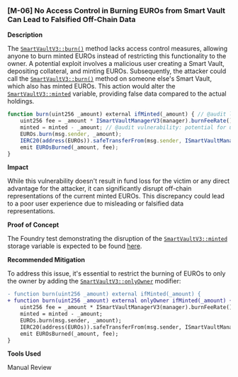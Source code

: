 ### [M-06] No Access Control in Burning EUROs from Smart Vault Can Lead to Falsified Off-Chain Data

**Description**

The [`SmartVaultV3::burn()`](https://github.com/Cyfrin/2023-12-the-standard/blob/c12272f2eec533019f2d255ab690f6892027f112/contracts/SmartVaultV3.sol#L169) method lacks access control measures, allowing anyone to burn minted EUROs instead of restricting this functionality to the owner. A potential exploit involves a malicious user creating a Smart Vault, depositing collateral, and minting EUROs. Subsequently, the attacker could call the [`SmartVaultV3::burn()`](https://github.com/Cyfrin/2023-12-the-standard/blob/c12272f2eec533019f2d255ab690f6892027f112/contracts/SmartVaultV3.sol#L169) method on someone else's Smart Vault, which also has minted EUROs. This action would alter the [`SmartVaultV3::minted`](https://github.com/Cyfrin/2023-12-the-standard/blob/c12272f2eec533019f2d255ab690f6892027f112/contracts/SmartVaultV3.sol#L27) variable, providing false data compared to the actual holdings.

```javascript
function burn(uint256 _amount) external ifMinted(_amount) { // @audit lacks access control, missing "onlyOwner" modifier
    uint256 fee = _amount * ISmartVaultManagerV3(manager).burnFeeRate() / ISmartVaultManagerV3(manager).HUNDRED_PC();
    minted = minted - _amount; // @audit vulnerability: potential for unauthorized manipulation of 'minted'
    EUROs.burn(msg.sender, _amount);
    IERC20(address(EUROs)).safeTransferFrom(msg.sender, ISmartVaultManagerV3(manager).protocol(), fee);
    emit EUROsBurned(_amount, fee);
}
```

**Impact**

While this vulnerability doesn't result in fund loss for the victim or any direct advantage for the attacker, it can significantly disrupt off-chain representations of the current minted EUROs. This discrepancy could lead to a poor user experience due to misleading or falsified data representations.

**Proof of Concept**

The Foundry test demonstrating the disruption of the [`SmartVaultV3::minted`](https://github.com/Cyfrin/2023-12-the-standard/blob/c12272f2eec533019f2d255ab690f6892027f112/contracts/SmartVaultV3.sol#L27) storage variable is expected to be found [here](https://gist.github.com/DanailYordanov/8fb7b09100c12000a43506fcf540f54f).

**Recommended Mitigation**

To address this issue, it's essential to restrict the burning of EUROs to only the owner by adding the [`SmartVaultV3::onlyOwner`](https://github.com/Cyfrin/2023-12-the-standard/blob/c12272f2eec533019f2d255ab690f6892027f112/contracts/SmartVaultV3.sol#L48) modifier:

```diff
- function burn(uint256 _amount) external ifMinted(_amount) {
+ function burn(uint256 _amount) external onlyOwner ifMinted(_amount) {
    uint256 fee = _amount * ISmartVaultManagerV3(manager).burnFeeRate() / ISmartVaultManagerV3(manager).HUNDRED_PC();
    minted = minted - _amount;
    EUROs.burn(msg.sender, _amount);
    IERC20(address(EUROs)).safeTransferFrom(msg.sender, ISmartVaultManagerV3(manager).protocol(), fee);
    emit EUROsBurned(_amount, fee);
}
```

**Tools Used**

Manual Review

